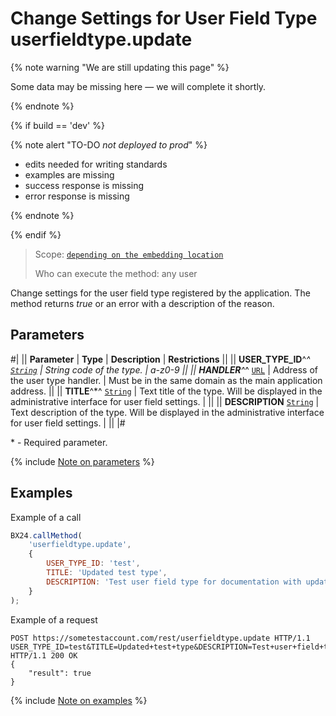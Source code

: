 # Change Settings for User Field Type userfieldtype.update

{% note warning "We are still updating this page" %}

Some data may be missing here — we will complete it shortly.

{% endnote %}

{% if build == 'dev' %}

{% note alert "TO-DO _not deployed to prod_" %}

- edits needed for writing standards
- examples are missing
- success response is missing
- error response is missing

{% endnote %}

{% endif %}

> Scope: [`depending on the embedding location`](../../scopes/permissions.md)
>
> Who can execute the method: any user

Change settings for the user field type registered by the application. The method returns _true_ or an error with a description of the reason.

## Parameters

#|
|| **Parameter** | **Type** | **Description** | **Restrictions** ||
|| **USER_TYPE_ID**^*^
[`String`](../../data-types.md) | String code of the type.  | a-z0-9 ||
|| **HANDLER**^*^
[`URL`](../../data-types.md) | Address of the user type handler.  | Must be in the same domain as the main application address. ||
|| **TITLE**^*^
[`String`](../../data-types.md) | Text title of the type. Will be displayed in the administrative interface for user field settings.  | ||
|| **DESCRIPTION**
[`String`](../../data-types.md) | Text description of the type. Will be displayed in the administrative interface for user field settings. | ||
|#

\* - Required parameter.

{% include [Note on parameters](../../../_includes/required.md) %}

## Examples

Example of a call

```js
BX24.callMethod(
    'userfieldtype.update',
    {
        USER_TYPE_ID: 'test',
        TITLE: 'Updated test type',
        DESCRIPTION: 'Test user field type for documentation with updated description'
    }
);
```

Example of a request

```http
POST https://sometestaccount.com/rest/userfieldtype.update HTTP/1.1
USER_TYPE_ID=test&TITLE=Updated+test+type&DESCRIPTION=Test+user+field+type+for+documentation+with+updated+description&auth=63t6r4z9cugaciaxocrh2r47zlodp12y
HTTP/1.1 200 OK
{
    "result": true
}
```

{% include [Note on examples](../../../_includes/examples.md) %}
